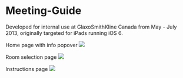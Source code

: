 Meeting-Guide
=============

Developed for internal use at GlaxoSmithKline Canada from May - July 2013, originally targeted for iPads running iOS 6.

Home page with info popover
<img src = http://i.imgur.com/QIlkFx3.png>

Room selection page
<img src = http://i.imgur.com/6brSWdy.png> 

Instructions page
<img src = http://i.imgur.com/JWdz0WF.png>
